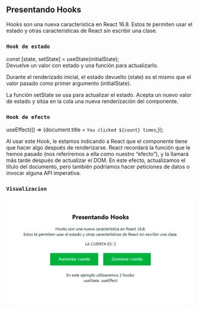 ## Presentando Hooks

Hooks son una nueva característica en React 16.8. Estos te permiten usar el estado y otras características de React sin escribir una clase.

### `Hook de estado`

const [state, setState] = useState(initialState);<br />
Devuelve un valor con estado y una función para actualizarlo.

Durante el renderizado inicial, el estado devuelto (state) es el mismo que el valor pasado como primer argumento (initialState).

La función setState se usa para actualizar el estado. Acepta un nuevo valor de estado y sitúa en la cola una nueva renderización del componente.

### `Hook de efecto`

useEffect(() => {document.title = `You clicked ${count} times`;});<br />

Al usar este Hook, le estamos indicando a React que el componente tiene que hacer algo después de renderizarse. React recordará la función que le hemos pasado (nos referiremos a ella como nuestro “efecto”), y la llamará más tarde después de actualizar el DOM. En este efecto, actualizamos el título del documento, pero también podríamos hacer peticiones de datos o invocar alguna API imperativa.

### `Visualizacion`
![](public/hooks.png)